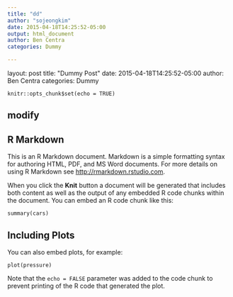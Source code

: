 ```yaml
---
title: "dd"
author: "sojeongkim"
date: 2015-04-18T14:25:52-05:00
output: html_document
author: Ben Centra
categories: Dummy

---
```


layout: post
title:  "Dummy Post"
date:   2015-04-18T14:25:52-05:00
author: Ben Centra
categories: Dummy

```{r setup, include=FALSE}
knitr::opts_chunk$set(echo = TRUE)
```

## modify

## R Markdown

This is an R Markdown document. Markdown is a simple formatting syntax for authoring HTML, PDF, and MS Word documents. For more details on using R Markdown see <http://rmarkdown.rstudio.com>.

When you click the **Knit** button a document will be generated that includes both content as well as the output of any embedded R code chunks within the document. You can embed an R code chunk like this:

```{r cars}
summary(cars)
```

## Including Plots

You can also embed plots, for example:

```{r pressure, echo=FALSE}
plot(pressure)
```

Note that the `echo = FALSE` parameter was added to the code chunk to prevent printing of the R code that generated the plot.
